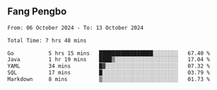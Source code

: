 ## Fang Pengbo

<!--START_SECTION:waka-->

```txt
From: 06 October 2024 - To: 13 October 2024

Total Time: 7 hrs 48 mins

Go           5 hrs 15 mins   █████████████████░░░░░░░░   67.40 %
Java         1 hr 19 mins    ████▒░░░░░░░░░░░░░░░░░░░░   17.04 %
YAML         34 mins         █▓░░░░░░░░░░░░░░░░░░░░░░░   07.32 %
SQL          17 mins         █░░░░░░░░░░░░░░░░░░░░░░░░   03.79 %
Markdown     8 mins          ▒░░░░░░░░░░░░░░░░░░░░░░░░   01.73 %
```

<!--END_SECTION:waka-->